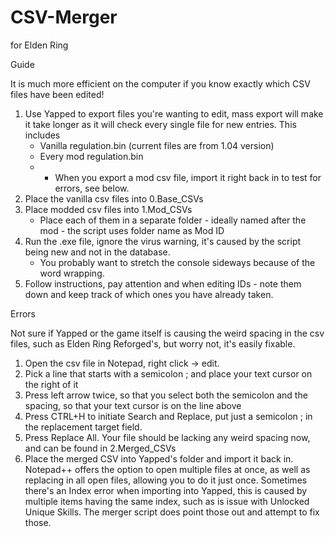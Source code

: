 # CSV-Merger
for Elden Ring

Guide

It is much more efficient on the computer if you know exactly which CSV files have been edited!
1. Use Yapped to export files you're wanting to edit, mass export will make it take longer as it will check every single file for new entries. This includes
   - Vanilla regulation.bin (current files are from 1.04 version)
   - Every mod regulation.bin
   - - When you export a mod csv file, import it right back in to test for errors, see below.
2. Place the vanilla csv files into 0.Base_CSVs
3. Place modded csv files into 1.Mod_CSVs
   - Place each of them in a separate folder - ideally named after the mod - the script uses folder name as Mod ID
4. Run the .exe file, ignore the virus warning, it's caused by the script being new and not in the database.
   - You probably want to stretch the console sideways because of the word wrapping.
5. Follow instructions, pay attention and when editing IDs - note them down and keep track of which ones you have already taken.

Errors

Not sure if Yapped or the game itself is causing the weird spacing in the csv files, such as Elden Ring Reforged﻿'s, but worry not, it's easily fixable.
1. Open the csv file in Notepad, right click -> edit.
2. Pick a line that starts with a semicolon ; and place your text cursor on the right of it
3. Press left arrow twice, so that you select both the semicolon and the spacing, so that your text cursor is on the line above
4. Press CTRL+H to initiate Search and Replace, put just a semicolon ; in the replacement target field.
5. Press Replace All. Your file should be lacking any weird spacing now, and can be found in 2.Merged_CSVs
6. Place the merged CSV into Yapped's folder and import it back in.
Notepad++ offers the option to open multiple files at once, as well as replacing in all open files, allowing you to do it just once.
Sometimes there's an Index error when importing into Yapped, this is caused by multiple items having the same index, such as is issue with Unlocked Unique Skills. The merger script does point those out and attempt to fix those.
